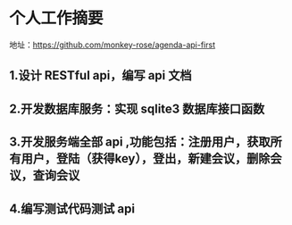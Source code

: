 # 个人工作摘要
地址：https://github.com/monkey-rose/agenda-api-first
## 1.设计 RESTful api，编写 api 文档
## 2.开发数据库服务：实现 sqlite3 数据库接口函数
## 3.开发服务端全部 api ,功能包括：注册用户，获取所有用户，登陆（获得key），登出，新建会议，删除会议，查询会议
## 4.编写测试代码测试 api
